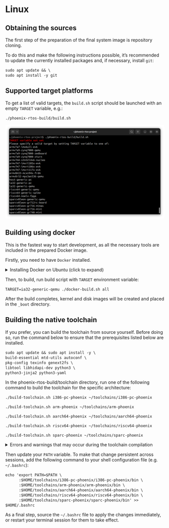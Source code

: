 # Linux

## Obtaining the sources

The first step of the preparation of the final system image is repository cloning.

To do this and make the following instructions possible, it’s recommended to update the currently installed packages
and, if necessary, install `git`:

```console
sudo apt update && \
sudo apt install -y git
```

## Supported target platforms

To get a list of valid targets, the `build.sh` script should be launched with an empty `TARGET` variable, e.g.:

```console
./phoenix-rtos-build/build.sh
```

![Image](../_static/images/building/available-targets.png)

## Building using docker

This is the fastest way to start development, as all the necessary tools are included in the prepared Docker image.

Firstly, you need to have `Docker` installed.

  <details>
  <summary>Installing Docker on Ubuntu (click to expand)</summary>

- Install required packages

  ```console
  sudo apt update && sudo apt install -y \
  curl \
  ca-certificates \
  gnupg \
  lsb-release
  ```

- Make docker packages available

  ```console
  curl -fsSL https://download.docker.com/linux/ubuntu/gpg | \
  sudo gpg --dearmor -o /usr/share/keyrings/docker-archive-keyring.gpg && \
  echo "deb [arch=$(dpkg --print-architecture) signed-by=/usr/share/keyrings/docker-archive-keyring.gpg]"\
  "https://download.docker.com/linux/ubuntu $(lsb_release -cs) stable" | \
  sudo tee /etc/apt/sources.list.d/docker.list > /dev/null
  ```

- Install docker packages

  ```console
  sudo apt-get update && \
  sudo apt-get install docker-ce docker-ce-cli containerd.io
  ```

- Check if Docker is properly installed (version can be different):

  ```console
  sudo docker --version
  ```

  ![Image](../_static/images/building/docker-version.png)

- To make calling docker command without `sudo` possible type:

  ```console
  sudo groupadd docker
  ```

  Even if group `docker` already exists type then:

  ```console
  sudo usermod -aG docker $USER && \
  newgrp docker
  ```

- Check if running docker images without sudo works properly:

  ```console
  docker run hello-world
  ```

  ![Image](../_static/images/building/docker-test.png)

  For more details and other instructions see

  [docker.com](https://docs.docker.com/engine/install/ubuntu/)

  </details>

Then, to build, run build script with `TARGET` environment variable:

```console
TARGET=ia32-generic-qemu ./docker-build.sh all
```

After the build completes, kernel and disk images will be created and placed in the `_boot` directory.

## Building the native toolchain

If you prefer, you can build the toolchain from source yourself. Before doing so, run the command below
to ensure that the prerequisites listed below are installed.

```console
sudo apt update && sudo apt install -y \
build-essential mtd-utils autoconf \
pkg-config texinfo genext2fs \
libtool libhidapi-dev python3 \
python3-jinja2 python3-yaml
```

In the phoenix-rtos-build/toolchain directory, run one of the following command to build the toolchain
for the specific architecture:

```console
./build-toolchain.sh i386-pc-phoenix ~/toolchains/i386-pc-phoenix
```

```console
./build-toolchain.sh arm-phoenix ~/toolchains/arm-phoenix
```

```console
./build-toolchain.sh aarch64-phoenix ~/toolchains/aarch64-phoenix
```

```console
./build-toolchain.sh riscv64-phoenix ~/toolchains/riscv64-phoenix
```

```console
./build-toolchain.sh sparc-phoenix ~/toolchains/sparc-phoenix
```

<details>
<summary> Errors and warnings that may occur during the toolchain compilation </summary>

If you have encountered some issue during the toolchain build - you probably interrupted a build before or the files in
the `toolchains` directory are broken for some reason. Removing a directory for a specific architecture
(arm-phoenix/i386-pc-phoenix/riscv64-phoenix/sparc-phoenix) and launching a build once again should help.

`NOTE:` Even during the correct compilation process there may be some unresolved warnings.

</details>

Then update your `PATH` variable. To make that change persistent across sessions, add the following command to your
shell configuration file (e.g. `~/.bashrc`):

```console
echo 'export PATH=$PATH \
      :$HOME/toolchains/i386-pc-phoenix/i386-pc-phoenix/bin \
      :$HOME/toolchains/arm-phoenix/arm-phoenix/bin \
      :$HOME/toolchains/aarch64-phoenix/aarch64-phoenix/bin \
      :$HOME/toolchains/riscv64-phoenix/riscv64-phoenix/bin \
      :$HOME/toolchains/sparc-phoenix/sparc-phoenix/bin' >> $HOME/.bashrc
```

As a final step, source the `~/.bashrc` file to apply the changes immediately, or restart your terminal session for
them to take effect.
